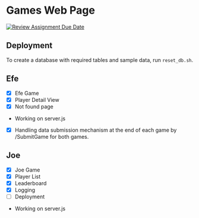 # Games Web Page

[![Review Assignment Due Date](https://classroom.github.com/assets/deadline-readme-button-22041afd0340ce965d47ae6ef1cefeee28c7c493a6346c4f15d667ab976d596c.svg)](https://classroom.github.com/a/31fGLdBm)

## Deployment

To create a database with required tables and sample data, run `reset_db.sh`.

## Efe

- [X] Efe Game
- [X] Player Detail View
- [X] Not found page
- Working on server.js
- [X] Handling data submission mechanism at the end of each game by /SubmitGame for both games.

## Joe

- [X] Joe Game
- [X] Player List
- [X] Leaderboard
- [X] Logging
- [ ] Deployment 
- Working on server.js
